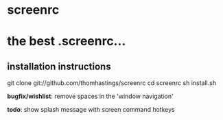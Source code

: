 screenrc
========

# the best .screenrc...

## installation instructions

git clone git://github.com/thomhastings/screenrc
cd screenrc
sh install.sh

**bugfix/wishlist**: remove spaces in the 'window navigation'  

**todo**: show splash message with screen command hotkeys  
